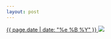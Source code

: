 ```yaml
---
layout: post
---
```


<p>
  <a href="/56">
    <time>{{ page.date | date: "%e %B %Y" }}</time>
    <img src="https://s3.amazonaws.com/life.aaronjgreenberg.com/56.jpg">
  </a>
  
</p>

